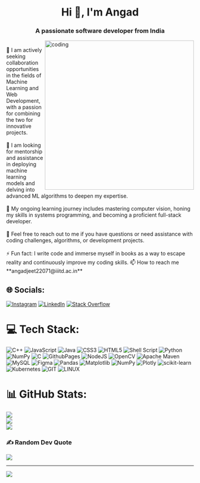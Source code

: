 <h1 align="center">Hi 👋, I'm Angad</h1>
<h3 align="center">A passionate software developer from India</h3>
<img align="right"alt = "coding" width = "400" src = "https://user-images.githubusercontent.com/55389276/140866485-8fb1c876-9a8f-4d6a-98dc-08c4981eaf70.gif"
# 💫 About Me:
🔭 I am currently developing a K-Nearest Neighbors (KNN) algorithm visualizer and working on an OpenCV project to enhance my skills in computer vision.<br><br>👯 I am actively seeking collaboration opportunities in the fields of Machine Learning and Web Development, with a passion for combining the two for innovative projects.<br><br>🤝 I am looking for mentorship and assistance in deploying machine learning models and delving into advanced ML algorithms to deepen my expertise.<br><br>🌱 My ongoing learning journey includes mastering computer vision, honing my skills in systems programming, and becoming a proficient full-stack developer.<br><br>💬 Feel free to reach out to me if you have questions or need assistance with coding challenges, algorithms, or development projects.<br><br>⚡ Fun fact: I write code and immerse myself in books as a way to escape reality and continuously improve my coding skills.
📫 How to reach me **angadjeet22071@iiitd.ac.in**


## 🌐 Socials:
[![Instagram](https://img.shields.io/badge/Instagram-%23E4405F.svg?logo=Instagram&logoColor=white)](https://instagram.com/angad._.000s) [![LinkedIn](https://img.shields.io/badge/LinkedIn-%230077B5.svg?logo=linkedin&logoColor=white)](https://www.linkedin.com/in/angadjeet-singh-55a59b257) [![Stack Overflow](https://img.shields.io/badge/-Stackoverflow-FE7A16?logo=stack-overflow&logoColor=white)](https://stackoverflow.com/users/22678394/angadjeet-singh) 

# 💻 Tech Stack:
![C++](https://img.shields.io/badge/c++-%2300599C.svg?style=for-the-badge&logo=c%2B%2B&logoColor=white) ![JavaScript](https://img.shields.io/badge/javascript-%23323330.svg?style=for-the-badge&logo=javascript&logoColor=%23F7DF1E) ![Java](https://img.shields.io/badge/java-%23ED8B00.svg?style=for-the-badge&logo=openjdk&logoColor=white) ![CSS3](https://img.shields.io/badge/css3-%231572B6.svg?style=for-the-badge&logo=css3&logoColor=white) ![HTML5](https://img.shields.io/badge/html5-%23E34F26.svg?style=for-the-badge&logo=html5&logoColor=white) ![Shell Script](https://img.shields.io/badge/shell_script-%23121011.svg?style=for-the-badge&logo=gnu-bash&logoColor=white) ![Python](https://img.shields.io/badge/python-3670A0?style=for-the-badge&logo=python&logoColor=ffdd54) ![NumPy](https://img.shields.io/badge/numpy-%23013243.svg?style=for-the-badge&logo=numpy&logoColor=white) ![C](https://img.shields.io/badge/c-%2300599C.svg?style=for-the-badge&logo=c&logoColor=white) ![GithubPages](https://img.shields.io/badge/github%20pages-121013?style=for-the-badge&logo=github&logoColor=white) ![NodeJS](https://img.shields.io/badge/node.js-6DA55F?style=for-the-badge&logo=node.js&logoColor=white) ![OpenCV](https://img.shields.io/badge/opencv-%23white.svg?style=for-the-badge&logo=opencv&logoColor=white) ![Apache Maven](https://img.shields.io/badge/Apache%20Maven-C71A36?style=for-the-badge&logo=Apache%20Maven&logoColor=white) ![MySQL](https://img.shields.io/badge/mysql-%2300000f.svg?style=for-the-badge&logo=mysql&logoColor=white) ![Figma](https://img.shields.io/badge/figma-%23F24E1E.svg?style=for-the-badge&logo=figma&logoColor=white) ![Pandas](https://img.shields.io/badge/pandas-%23150458.svg?style=for-the-badge&logo=pandas&logoColor=white) ![Matplotlib](https://img.shields.io/badge/Matplotlib-%23ffffff.svg?style=for-the-badge&logo=Matplotlib&logoColor=black) ![NumPy](https://img.shields.io/badge/numpy-%23013243.svg?style=for-the-badge&logo=numpy&logoColor=white) ![Plotly](https://img.shields.io/badge/Plotly-%233F4F75.svg?style=for-the-badge&logo=plotly&logoColor=white) ![scikit-learn](https://img.shields.io/badge/scikit--learn-%23F7931E.svg?style=for-the-badge&logo=scikit-learn&logoColor=white) ![Kubernetes](https://img.shields.io/badge/kubernetes-%23326ce5.svg?style=for-the-badge&logo=kubernetes&logoColor=white) ![GIT](https://img.shields.io/badge/Git-fc6d26?style=for-the-badge&logo=git&logoColor=white) ![LINUX](https://img.shields.io/badge/Linux-FCC624?style=for-the-badge&logo=linux&logoColor=black)
# 📊 GitHub Stats:
![](https://github-readme-stats.vercel.app/api?username=ANGADJEET&theme=dark&hide_border=false&include_all_commits=true&count_private=true)<br/>
![](https://github-readme-streak-stats.herokuapp.com/?user=ANGADJEET&theme=dark&hide_border=false)<br/>
![](https://github-readme-stats.vercel.app/api/top-langs/?username=ANGADJEET&theme=dark&hide_border=false&include_all_commits=true&count_private=true&layout=compact)

### ✍️ Random Dev Quote
![](https://quotes-github-readme.vercel.app/api?type=horizontal&theme=radical)

---
[![](https://visitcount.itsvg.in/api?id=ANGADJEET&icon=0&color=0)](https://visitcount.itsvg.in)

<!-- Proudly created with GPRM ( https://gprm.itsvg.in ) -->

